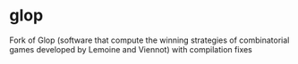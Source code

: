 # glop
Fork of Glop (software that compute the winning strategies of combinatorial games developed by Lemoine and Viennot) with compilation fixes
